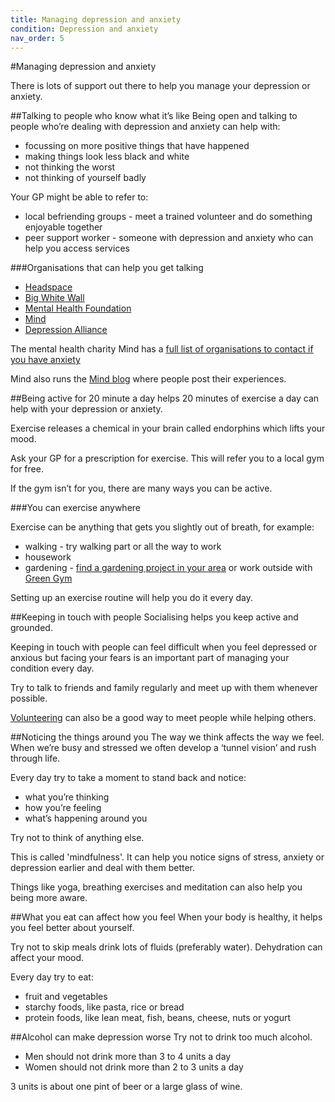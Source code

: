 ```yaml
---
title: Managing depression and anxiety
condition: Depression and anxiety
nav_order: 5
---
```


#Managing depression and anxiety
 
There is lots of support out there to help you manage your depression or anxiety.

##Talking to people who know what it’s like
Being open and talking to people who’re dealing with depression and anxiety can help with:
 
- focussing on more positive things that have happened
- making things look less black and white
- not thinking the worst
- not thinking of yourself badly
 
Your GP might be able to refer to:
 
- local befriending groups - meet a trained volunteer and do something enjoyable together
- peer support worker - someone with depression and anxiety who can help you access services  
 
###Organisations that can help you get talking
 
- [Headspace](https://www.headspace.com/)
- [Big White Wall](https://www.bigwhitewall.com/landing-pages/landingv3.aspx?ReturnUrl=%2f#.VkxmRGThDw4)
- [Mental Health Foundation](http://www.mentalhealth.org.uk/help-information/mental-health-a-z/D/depression)
- [Mind](http://www.mind.org.uk/information-support/types-of-mental-health-problems/depression)
- [Depression Alliance](http://www.depressionalliance.org/how-we-can-help/)
 
The mental health charity Mind has a [full list of organisations to contact if you have anxiety](http://www.mind.org.uk/information-support/types-of-mental-health-problems/anxiety-and-panic-attacks/useful-contacts/#.Vk8P9WThCRb)
 
Mind also runs the [Mind blog](http://www.mind.org.uk/information-support/your-stories.aspx) where people post their experiences.
 
##Being active for 20 minute a day helps
20 minutes of exercise a day can help with your depression or anxiety.
 
Exercise releases a chemical in your brain called endorphins which lifts your mood.
 
Ask your GP for a prescription for exercise. This will refer you to a local gym for free.
 
If the gym isn’t for you, there are many ways you can be active.  

###You can exercise anywhere
 
Exercise can be anything that gets you slightly out of breath, for example:
 
- walking - try walking part or all the way to work
- housework
- gardening - [find a gardening project in your area](http://www.mind.org.uk/information-support/drugs-and-treatments/ecotherapy/finding-a-programme/#.VmAbeNDquU4) or work outside with [Green Gym](http://www.tcv.org.uk/greengym)
 
<div class="notice" role="note" aria-label="Information">
  <p>
    Setting up an exercise routine will help you do it every day.
  </p>
</div>
 
##Keeping in touch with people
Socialising helps you keep active and grounded.

Keeping in touch with people can feel difficult when you feel depressed or anxious but facing your fears is an important part of managing your condition every day. 

Try to talk to friends and family regularly and meet up with them whenever possible. 

[Volunteering](https://www.gov.uk/government/get-involved/take-part/volunteer) can also be a good way to meet people while helping others. 

##Noticing the things around you
The way we think affects the way we feel. When we’re busy and stressed we often develop a ‘tunnel vision’ and rush through life. 

Every day try to take a moment to stand back and notice: 

- what you’re thinking
- how you’re feeling 
- what’s happening around you

Try not to think of anything else. 

This is called 'mindfulness'. It can help you notice signs of stress, anxiety or depression earlier and deal with them better.
  
Things like yoga, breathing exercises and meditation can also help you being more aware. 
 
##What you eat can affect how you feel
 When your body is healthy, it helps you feel better about yourself. 
 
Try not to skip meals drink lots of fluids (preferably water). Dehydration can affect your mood.
 
Every day try to eat:
 
- fruit and vegetables 
- starchy foods, like pasta, rice or bread 
- protein foods, like lean meat, fish, beans, cheese, nuts or yogurt

##Alcohol can make depression worse
Try not to drink too much alcohol. 

- Men should not drink more than 3 to 4 units a day 
- Women should not drink more than 2 to 3 units a day

3 units is about one pint of beer or a large glass of wine. 
